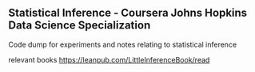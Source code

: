 Statistical Inference - Coursera Johns Hopkins Data Science Specialization
--------------------------------------------------------------------------

Code dump for experiments and notes relating to statistical inference

relevant books <https://leanpub.com/LittleInferenceBook/read>
